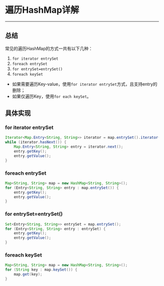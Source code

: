 # 遍历HashMap详解

------

## 总结

常见的遍历HashMap的方式一共有以下几种：

1. `for iterator entrySet`
2. `foreach entrySet`
3. `for entrySet=entrySet()`
4. `foreach keySet`

- 如果需要遍历Key-value，使用`for iterator entrySet`方式，且支持entry的删除；
- 如果仅遍历Key，使用`for each keySet`。

## 具体实现

### for iterator entrySet

```java
Iterator<Map.Entry<String, String>> iterator = map.entrySet().iterator();
while (iterator.hasNext()) {
    Map.Entry<String, String> entry = iterator.next();
    entry.getKey();
    entry.getValue();
}
```

### foreach entrySet

```java
Map<String, String> map = new HashMap<String, String>();
for (Entry<String, String> entry : map.entrySet()) {
    entry.getKey();
    entry.getValue();
}
```

### for entrySet=entrySet()

```java
Set<Entry<String, String>> entrySet = map.entrySet();
for (Entry<String, String> entry : entrySet) {
    entry.getKey();
    entry.getValue();
}
```

### foreach keySet

```java
Map<String, String> map = new HashMap<String, String>();
for (String key : map.keySet()) {
    map.get(key);
}
```
